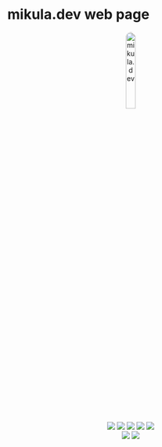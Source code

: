 # mikula.dev web page
<p align="center">
  <a href="https://mikula.dev">
    <img src="https://mikula.dev/img/pixel.gif" alt="mikula.dev" style="width: 20%; border-radius: 50%; max-width: 20%; height: auto;">
  </a>
</p>
<p align="center">
  <a href='https://mikula.dev/jenkins/job/Jenkins-Deploy-Docker-Image/'><img src='https://mikula.dev/jenkins/buildStatus/icon?job=Jenkins-Deploy-Docker-Image'></a>
  <a href='https://sonarcloud.io/summary/new_code?id=Pixel-yml_mikula.dev'><img src='https://sonarcloud.io/api/project_badges/measure?project=Pixel-yml_mikula.dev&metric=reliability_rating'></a>
  <a href='https://sonarcloud.io/summary/new_code?id=Pixel-yml_mikula.dev'><img src='https://sonarcloud.io/api/project_badges/measure?project=Pixel-yml_mikula.dev&metric=bugs'></a>
  <a href='https://sonarcloud.io/summary/new_code?id=Pixel-yml_mikula.dev'><img src='https://sonarcloud.io/api/project_badges/measure?project=Pixel-yml_mikula.dev&metric=code_smells'></a>
  <a href='https://sonarcloud.io/summary/new_code?id=Pixel-yml_mikula.dev'><img src='https://sonarcloud.io/api/project_badges/measure?project=Pixel-yml_mikula.dev&metric=ncloc'></a>
  <br>
  <a href='https://github.com/Pixel-yml/mikula.dev/actions/workflows/build-test-and-publish.yml'><img src='https://github.com/Pixel-yml/mikula.dev/actions/workflows/build-test-and-publish.yml/badge.svg?branch=master'></a>
  <a href='https://github.com/Pixel-yml/mikula.dev/actions/workflows/build-and-test.yml'><img src='https://github.com/Pixel-yml/mikula.dev/actions/workflows/build-and-test.yml/badge.svg?branch=master'></a>  
</p>
